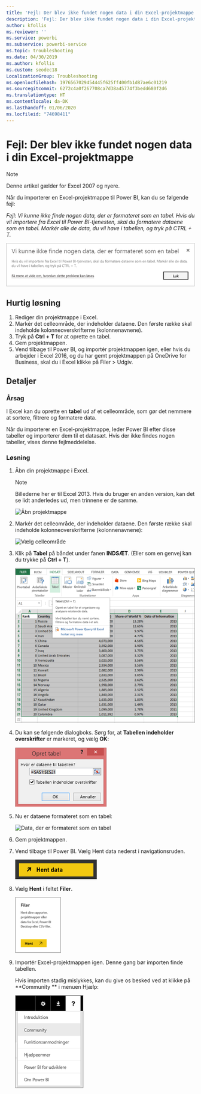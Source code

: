 ```yaml
---
title: 'Fejl: Der blev ikke fundet nogen data i din Excel-projektmappe'
description: 'Fejl: Der blev ikke fundet nogen data i din Excel-projektmappe'
author: kfollis
ms.reviewer: ''
ms.service: powerbi
ms.subservice: powerbi-service
ms.topic: troubleshooting
ms.date: 04/30/2019
ms.author: kfollis
ms.custom: seodec18
LocalizationGroup: Troubleshooting
ms.openlocfilehash: 1976567029454445f625ff400fb1d87ae6c01219
ms.sourcegitcommit: 6272c4a0f267708ca7d38a45774f3bedd680f2d6
ms.translationtype: HT
ms.contentlocale: da-DK
ms.lasthandoff: 01/06/2020
ms.locfileid: "74698411"
---
```

# <a name="error-we-couldnt-find-any-data-in-your-excel-workbook"></a>Fejl: Der blev ikke fundet nogen data i din Excel-projektmappe

>[!NOTE]  
>Denne artikel gælder for Excel 2007 og nyere.

Når du importerer en Excel-projektmappe til Power BI, kan du se følgende fejl:

*Fejl: Vi kunne ikke finde nogen data, der er formateret som en tabel. Hvis du vil importere fra Excel til Power BI-tjenesten, skal du formatere dataene som en tabel. Markér alle de data, du vil have i tabellen, og tryk på CTRL + T.*

![Data blev ikke fundet i projektmappen](media/service-admin-troubleshoot-excel-workbook-data/power-bi-we-couldnt-find-any-data.png)

## <a name="quick-solution"></a>Hurtig løsning
1. Rediger din projektmappe i Excel.
2. Markér det celleområde, der indeholder dataene. Den første række skal indeholde kolonneoverskrifterne (kolonnenavnene).
3. Tryk på **Ctrl + T** for at oprette en tabel.
4. Gem projektmappen.
5. Vend tilbage til Power BI, og importér projektmappen igen, eller hvis du arbejder i Excel 2016, og du har gemt projektmappen på OneDrive for Business, skal du i Excel klikke på Filer > Udgiv.

## <a name="details"></a>Detaljer
### <a name="cause"></a>Årsag
I Excel kan du oprette en **tabel** ud af et celleområde, som gør det nemmere at sortere, filtrere og formatere data.

Når du importerer en Excel-projektmappe, leder Power BI efter disse tabeller og importerer dem til et datasæt. Hvis der ikke findes nogen tabeller, vises denne fejlmeddelelse.

### <a name="solution"></a>Løsning
1. Åbn din projektmappe i Excel. 
    >[!NOTE]
    >Billederne her er til Excel 2013. Hvis du bruger en anden version, kan det se lidt anderledes ud, men trinnene er de samme.
    
    ![Åbn projektmappe](media/service-admin-troubleshoot-excel-workbook-data/power-bi-troubleshoot-excel-worksheet-1.png)
2. Markér det celleområde, der indeholder dataene. Den første række skal indeholde kolonneoverskrifterne (kolonnenavnene):
   
    ![Vælg celleområde](media/service-admin-troubleshoot-excel-workbook-data/power-bi-troubleshoot-excel-worksheet-2.png)
3. Klik på **Tabel** på båndet under fanen **INDSÆT**. (Eller som en genvej kan du trykke på **Ctrl + T**).
   
    ![Indsæt tabel](media/service-admin-troubleshoot-excel-workbook-data/power-bi-troubleshoot-excel-worksheet-3.png)
4. Du kan se følgende dialogboks. Sørg for, at **Tabellen indeholder overskrifter** er markeret, og vælg **OK**:
   
    ![Opret tabel](media/service-admin-troubleshoot-excel-workbook-data/power-bi-troubleshoot-excel-create-table.png)
5. Nu er dataene formateret som en tabel:
   
    ![Data, der er formateret som en tabel](media/service-admin-troubleshoot-excel-workbook-data/power-bi-troubleshoot-excel-table.png)
6. Gem projektmappen.
7. Vend tilbage til Power BI. Vælg Hent data nederst i navigationsruden.
   
    ![Hent data](media/service-admin-troubleshoot-excel-workbook-data/power-bi-get-data.png)
8. Vælg **Hent** i feltet **Filer**.
   
    ![Hent filer](media/service-admin-troubleshoot-excel-workbook-data/power-bi-get-files.png)
9. Importér Excel-projektmappen igen. Denne gang bør importen finde tabellen.
   
    Hvis importen stadig mislykkes, kan du give os besked ved at klikke på **Community ** i menuen Hjælp:
   
    ![Communitylink](media/service-admin-troubleshoot-excel-workbook-data/power-bi-question-menu-community.png)
